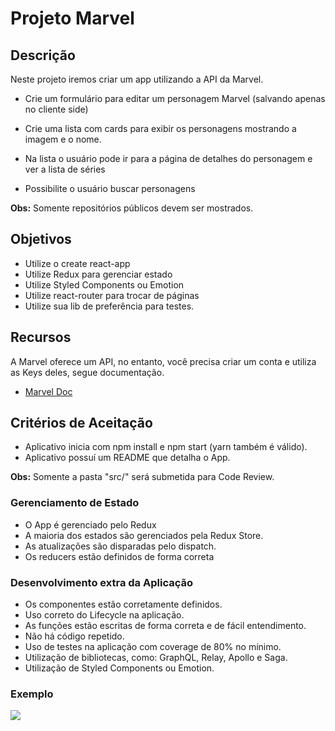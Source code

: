 # Projeto Marvel

## Descrição
Neste projeto iremos criar um app utilizando a API da Marvel.

- Crie um formulário para editar um personagem Marvel (salvando apenas no cliente side)

- Crie uma lista com cards para exibir os personagens mostrando a imagem e o nome.

- Na lista o usuário pode ir para a página de detalhes do personagem e ver a lista de séries

- Possibilite o usuário buscar personagens

**Obs:** Somente repositórios públicos devem ser mostrados.

## Objetivos

- Utilize o create react-app
- Utilize Redux para gerenciar estado
- Utilize Styled Components ou Emotion
- Utilize react-router para trocar de páginas
- Utilize sua lib de preferência para testes.


## Recursos

A Marvel oferece um API, no entanto, você precisa criar um conta e utiliza as Keys deles, segue documentação.

- [Marvel Doc](https://developer.marvel.com/docs#)

## Critérios de Aceitação

- Aplicativo inicia com npm install e npm start (yarn também é válido).
- Aplicativo possuí um README que detalha o App.

**Obs:** Somente a pasta "src/" será submetida para Code Review.

### Gerenciamento de Estado

- O App é gerenciado pelo Redux 
- A maioria dos estados são gerenciados pela Redux Store.
- As atualizações são disparadas pelo dispatch.
- Os reducers estão definidos de forma correta

### Desenvolvimento extra da Aplicação

- Os componentes estão corretamente definidos.
- Uso correto do Lifecycle na aplicação.
- As funções estão escritas de forma correta e de fácil entendimento.
- Não há código repetido.
- Uso de testes na aplicação com coverage de 80% no mínimo.
- Utilização de bibliotecas, como: GraphQL, Relay, Apollo e Saga.
- Utilização de Styled Components ou Emotion.

### Exemplo
![](https://i.imgur.com/tK2Vewq.gif)

